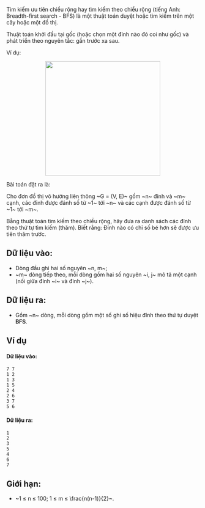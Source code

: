 Tìm kiếm ưu tiên chiều rộng hay tìm kiếm theo chiều rộng (tiếng Anh: Breadth-first search - BFS) là một thuật toán duyệt hoặc tìm kiếm trên một cây hoặc một đồ thị.

Thuật toán khởi đầu tại gốc (hoặc chọn một đỉnh nào đó coi như gốc) và phát triển theo nguyên tắc: gần trước xa sau.

Ví dụ:
<center><img src="/images/problems/559/BFSDEMO.JPEG" width="300px" /></center>

Bài toán đặt ra là:

Cho đơn đồ thị vô hướng liên thông ~G = (V, E)~ gồm ~n~ đỉnh và ~m~ cạnh, các đỉnh được đánh số từ ~1~ tới ~n~ và các cạnh được đánh số từ ~1~ tới ~m~.

Bằng thuật toán tìm kiếm theo chiều rộng, hãy đưa ra danh sách các đỉnh theo thứ tự tìm kiếm (thăm). Biết rằng: Đỉnh nào có chỉ số bé hơn sẽ được ưu tiên thăm trước.

## Dữ liệu vào:
- Dòng đầu ghi hai số nguyên ~n, m~;
- ~m~ dòng tiếp theo, mỗi dòng gồm hai số nguyên ~i, j~ mô tả một cạnh (nối giữa đỉnh ~i~ và đỉnh ~j~).

## Dữ liệu ra:
- Gồm ~n~ dòng, mỗi dòng gồm một số ghi số hiệu đỉnh theo thứ tự duyệt **BFS**.

## Ví dụ
#### Dữ liệu vào:
```
7 7
1 2
1 3
1 5
2 4
2 6
3 7
5 6
```

#### Dữ liệu ra:
```
1
2
3
5
4
6
7
```

## Giới hạn:
- ~1 ≤ n ≤ 100; 1 ≤ m ≤ \frac{n(n-1)}{2}~.
